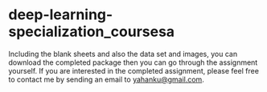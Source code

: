 # deep-learning-specialization_coursesa
Including the blank sheets and also the data set and images, you can download the completed package then you can go through the assignment yourself. If you are interested in the completed assignment, please feel free to contact me by sending an email to yahanku@gmail.com.
